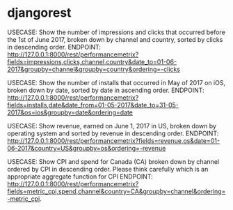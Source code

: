 # djangorest
USECASE: Show the number of impressions and clicks that occurred before the 1st of June 2017, broken down by channel and country, sorted by clicks in descending order.
ENDPOINT: http://127.0.0.1:8000/rest/performancemetrix?fields=impressions,clicks,channel,country&date_to=01-06-2017&groupby=channel&groupby=country&ordering=-clicks

USECASE: Show the number of installs that occurred in May of 2017 on iOS, broken down by date, sorted by date in ascending order.
ENDPOINT: http://127.0.0.1:8000/rest/performancemetrix?fields=installs,date&date_from=01-05-2017&date_to=31-05-2017&os=ios&groupby=date&ordering=date

USECASE: Show revenue, earned on June 1, 2017 in US, broken down by operating system and sorted by revenue in descending order.
ENDPOINT: http://127.0.0.1:8000/rest/performancemetrix?fields=revenue,os&date=01-06-2017&country=US&groupby=os&ordering=-revenue

USECASE: Show CPI and spend for Canada (CA) broken down by channel ordered by CPI in descending order. Please think carefully which is an appropriate aggregate function for CPI
ENDPOINT: http://127.0.0.1:8000/rest/performancemetrix?fields=metric_cpi,spend,channel&country=CA&groupby=channel&ordering=-metric_cpi.
